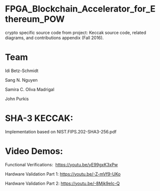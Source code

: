 # FPGA_Blockchain_Accelerator_for_Ethereum_POW
crypto specific source code from project: Keccak source code, related diagrams, and contributions appendix (Fall 2016).


# Team

Idi Betz-Schmidt 

Sang N. Nguyen 

Samira C. Oliva Madrigal

John Purkis

# SHA-3 KECCAK:

Implementation based on NIST.FIPS.202-SHA3-256.pdf

# Video Demos:

Functional Verifications:  https://youtu.be/yE99gxK3xPw

Hardware Validation Part 1: https://youtu.be/-Z-mVf9-UKo

Hardware Validation Part 2: https://youtu.be/-8Mjk9eIc-Q
